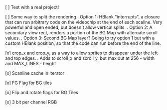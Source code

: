 [ ] Test with a real project!

[ ] Some way to split the rendering
    . Option 1: HBlank "interrupts", a closure that can run arbitrary code on the videochip at the end of each scaline. Very powerful and open ended, but doesn't allow vertical splits.
    . Option 2: A secondary view rect, renders a portion of the BG Map with alternate scroll values.
    . Option 3: Second BG Map layer?
    Going to try option 1 but with a custom HBlank position, so that the code can run before the end of the line.

[x] crop_x and crop_y, as a way to allow sprites to disappear under the left and top edges.
    . Adds to scroll_x and scroll_y, but max out at 256 - width and MAX_LINES - height

[x] Scanline cache in iterator

[x] FG Flag for BG tiles

[x] Flip and rotate flags for BG Tiles

[x] 3 bit per channel RGB
